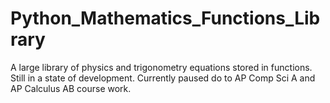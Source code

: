 # Python_Mathematics_Functions_Library
A large library of physics and trigonometry equations stored in functions.
Still in a state of development. Currently paused do to AP Comp Sci A and AP Calculus AB course work.
